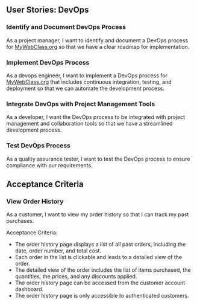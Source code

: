 ## User Stories: DevOps

### Identify and Document DevOps Process

As a project manager, I want to identify and document a DevOps process for [MyWebClass.org](http://mywebclass.org/) so that we have a clear roadmap for implementation.

### Implement DevOps Process

As a devops engineer, I want to implement a DevOps process for [MyWebClass.org](http://mywebclass.org/) that includes continuous integration, testing, and deployment so that we can automate the development process.

### Integrate DevOps with Project Management Tools

As a developer, I want the DevOps process to be integrated with project management and collaboration tools so that we have a streamlined development process.

### Test DevOps Process

As a quality assurance tester, I want to test the DevOps process to ensure compliance with our requirements.

## Acceptance Criteria

### View Order History

As a customer, I want to view my order history so that I can track my past purchases.

Acceptance Criteria:

- The order history page displays a list of all past orders, including the date, order number, and total cost.
- Each order in the list is clickable and leads to a detailed view of the order.
- The detailed view of the order includes the list of items purchased, the quantities, the prices, and any discounts applied.
- The order history page can be accessed from the customer account dashboard.
- The order history page is only accessible to authenticated customers.
